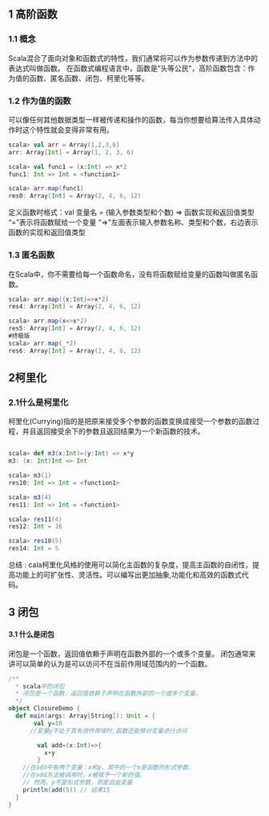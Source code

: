 
## 1  高阶函数

### 1.1 概念

Scala混合了面向对象和函数式的特性，我们通常将可以作为参数传递到方法中的表达式叫做函数。
在函数式编程语言中，函数是“头等公民”，高阶函数包含：作为值的函数、匿名函数、闭包、柯里化等等。

### 1.2 作为值的函数

可以像任何其他数据类型一样被传递和操作的函数，每当你想要给算法传入具体动作时这个特性就会变得非常有用。

``` scala
scala> val arr = Array(1,2,3,6)
arr: Array[Int] = Array(1, 2, 3, 6)

scala> val func1 = (x:Int) => x*2
func1: Int => Int = <function1>

scala> arr.map(func1)
res0: Array[Int] = Array(2, 4, 6, 12)

``` 

 
定义函数时格式：val 变量名 = (输入参数类型和个数) => 函数实现和返回值类型
“=”表示将函数赋给一个变量
“=>”左面表示输入参数名称、类型和个数，右边表示函数的实现和返回值类型

### 1.3 匿名函数

在Scala中，你不需要给每一个函数命名，没有将函数赋给变量的函数叫做匿名函数。

``` scala
scala> arr.map((x:Int)=>x*2)
res4: Array[Int] = Array(2, 4, 6, 12)

scala> arr.map(x=>x*2)
res5: Array[Int] = Array(2, 4, 6, 12)
#终极版
scala> arr.map(_*2)
res6: Array[Int] = Array(2, 4, 6, 12)
```

## 2柯里化

### 2.1什么是柯里化

柯里化(Currying)指的是把原来接受多个参数的函数变换成接受一个参数的函数过程，并且返回接受余下的参数且返回结果为一个新函数的技术。

```  scala

scala> def m3(x:Int)=(y:Int) => x*y
m3: (x: Int)Int => Int

scala> m3(1)
res10: Int => Int = <function1>

scala> m3(4)
res11: Int => Int = <function1>

scala> res11(4)
res12: Int = 16

scala> res10(5)
res14: Int = 5

```

总结 : cala柯里化风格的使用可以简化主函数的复杂度，提高主函数的自闭性，提高功能上的可扩张性、灵活性。可以编写出更加抽象,功能化和高效的函数式代码。

## 3	闭包

#### 3.1  什么是闭包

闭包是一个函数，返回值依赖于声明在函数外部的一个或多个变量。
闭包通常来讲可以简单的认为是可以访问不在当前作用域范围内的一个函数。

``` scala
/**
  * scala中的闭包
  * 闭包是一个函数，返回值依赖于声明在函数外部的一个或多个变量。
  */
object ClosureDemo {
  def main(args: Array[String]): Unit = {
       val y=10
      //变量y不处于其有效作用域时,函数还能够对变量进行访问

        val add=(x:Int)=>{
          x+y
        }
    //在add中有两个变量：x和y。其中的一个x是函数的形式参数，
    //在add方法被调用时，x被赋予一个新的值。
    // 然而，y不是形式参数，而是自由变量
    println(add(5)) // 结果15
  }
}

```

